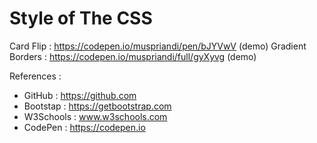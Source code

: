 # Style of The CSS

Card Flip : https://codepen.io/muspriandi/pen/bJYVwV (demo)
Gradient Borders : https://codepen.io/muspriandi/full/gyXyvg (demo) 

References :
  - GitHub : https://github.com
  - Bootstap : https://getbootstrap.com
  - W3Schools : www.w3schools.com
  - CodePen : https://codepen.io
